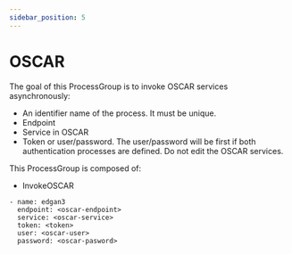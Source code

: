 ```yaml
---
sidebar_position: 5
---
```


# OSCAR

The goal of this ProcessGroup is to invoke OSCAR services asynchronously:
  - An identifier name of the process. It must be unique.
  - Endpoint
  - Service in OSCAR
  - Token or user/password. The user/password will be first if both authentication processes are defined. Do not edit the OSCAR services.



This ProcessGroup is composed of:
- InvokeOSCAR


```
- name: edgan3
  endpoint: <oscar-endpoint>
  service: <oscar-service>
  token: <token>
  user: <oscar-user>
  password: <oscar-pasword>
```